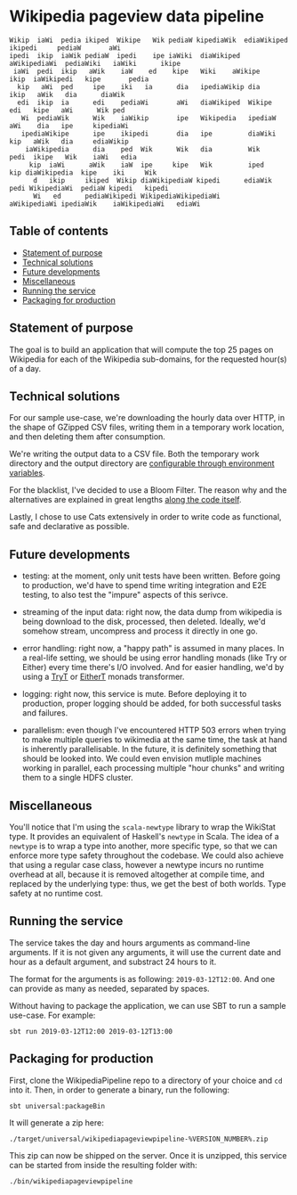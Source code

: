 # Wikipedia pageview data pipeline

```
Wikip  iaWi  pedia ikiped  Wikipe   Wik pediaW kipediaWik  ediaWikiped   ikipedi     pediaW       aWi
ipedi  ikip  iaWik pediaW  ipedi    ipe iaWiki  diaWikiped aWikipediaWi  pediaWiki   iaWiki      ikipe
 iaWi  pedi  ikip   aWik    iaW    ed    kipe   Wiki    aWikipe    ikip  iaWikipedi   kipe       pedia
  kip   aWi  ped     ipe    iki   ia      dia   ipediaWikip dia          ikip   aWik   dia      diaWik
  edi  ikip  ia      edi    pediaWi       aWi   diaWikiped  Wikipe        edi   kipe   aWi      Wik ped
   Wi  pediaWik      Wik    iaWikip       ipe   Wikipedia   ipediaW       aWi    dia   ipe     kipediaWi
   ipediaWikipe      ipe    ikipedi       dia   ipe         diaWiki       kip   aWik   dia     ediaWikip
    iaWikipedia      dia    ped  Wik      Wik   dia         Wik          pedi  ikipe   Wik    iaWi   edia
     kip  iaWi      aWik    iaW  ipe     kipe   Wik         iped    kip diaWikipedia  kipe    iki     Wik
      d   ikip     ikiped  Wikip diaWikipediaW kipedi      ediaWik pedi WikipediaWi  pediaW kipedi   kipedi
      Wi   ed      pediaWikipedi WikipediaWikipediaWi      aWikipediaWi ipediaWik    iaWikipediaWi   ediaWi
```

## Table of contents

- [Statement of purpose](#statement-of-purpose)
- [Technical solutions](#technical-solutions)
- [Future developments](#future-developments)
- [Miscellaneous](#miscellaneous)
- [Running the service](#running-the-service)
- [Packaging for production](#packaging-for-production)

## Statement of purpose

The goal is to build an application that will compute the top 25 pages on Wikipedia for each of the
Wikipedia sub-domains, for the requested hour(s) of a day.

## Technical solutions

For our sample use-case, we're downloading the hourly data over HTTP, in the shape of GZipped CSV
files, writing them in a temporary work location, and then deleting them after consumption.

We're writing the output data to a CSV file. Both the temporary work directory and the output
directory are [configurable through environment variables](./src/main/scala/wikipipeline/Types/Config.scala).

For the blacklist, I've decided to use a Bloom Filter. The reason why and the alternatives are
explained in great lengths [along the code itself](./src/main/scala/wikipipeline/BlacklistHandler.scala#L8).

Lastly, I chose to use Cats extensively in order to write code as functional, safe and declarative
as possible.

## Future developments

- testing: at the moment, only unit tests have been written. Before going to production, we'd have
to spend time writing integration and E2E testing, to also test the "impure" aspects of this
serivce.

- streaming of the input data: right now, the data dump from wikipedia is being download to the
disk, processed, then deleted. Ideally, we'd somehow stream, uncompress and process it directly
in one go.

- error handling: right now, a "happy path" is assumed in many places. In a real-life setting, we
should be using error handling monads (like Try or Either) every time there's I/O involved. And for
easier handling, we'd by using a [TryT](https://github.com/Bertrand31/TryT-monad-transformer) or
[EitherT](https://typelevel.org/cats/datatypes/eithert.html) monads transformer.

- logging: right now, this service is mute. Before deploying it to production, proper logging should
be added, for both successful tasks and failures.

- parallelism: even though I've encountered HTTP 503 errors when trying to make multiple queries
to wikimedia at the same time, the task at hand is inherently parallelisable. In the future, it is
definitely something that should be looked into. We could even envision mutliple machines working
in parallel, each processing multiple "hour chunks" and writing them to a single HDFS cluster.

## Miscellaneous

You'll notice that I'm using the `scala-newtype` library to wrap the WikiStat type. It provides an
equivalent of Haskell's `newtype` in Scala. The idea of a `newtype` is to wrap a type into another,
more specific type, so that we can enforce more type safety throughout the codebase. We could also
achieve that using a regular case class, however a newtype incurs no runtime overhead at all,
because it is removed altogether at compile time, and replaced by the underlying type: thus, we get
the best of both worlds. Type safety at no runtime cost.

## Running the service

The service takes the day and hours arguments as command-line arguments.
If it is not given any arguments, it will use the current date and hour as a default argument, and
substract 24 hours to it.

The format for the arguments is as following: `2019-03-12T12:00`.
And one can provide as many as needed, separated by spaces.

Without having to package the application, we can use SBT to run a sample use-case. For example:
```
sbt run 2019-03-12T12:00 2019-03-12T13:00
```

## Packaging for production

First, clone the WikipediaPipeline repo to a directory of your choice and `cd` into it.
Then, in order to generate a binary, run the following:
```
sbt universal:packageBin
```
It will generate a zip here:
```
./target/universal/wikipediapageviewpipeline-%VERSION_NUMBER%.zip
```
This zip can now be shipped on the server. Once it is unzipped, this service can be started from
inside the resulting folder with:
```
./bin/wikipediapageviewpipeline
```
